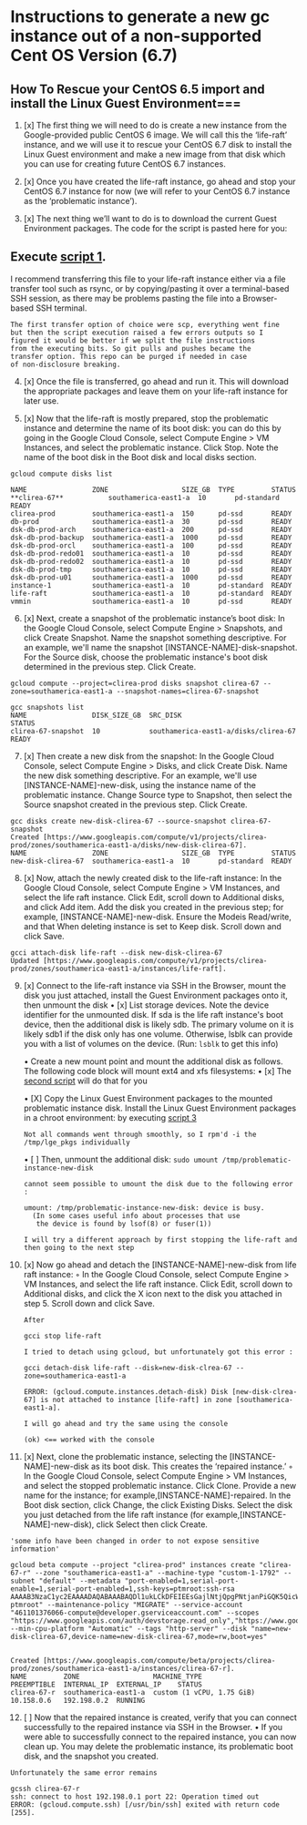 # Instructions to generate a new gc instance out of a non-supported Cent OS Version (6.7)

## How To Rescue your CentOS 6.5 import and install the Linux Guest Environment===

1. [x] The first thing we will need to do is create a new instance from the Google-provided public CentOS 6 image. We will call this the ‘life-raft’ instance, and we will use it to rescue your CentOS 6.7 disk to install the Linux Guest environment and make a new image from that disk which you can use for creating future CentOS 6.7 instances. 

2. [x] Once you have created the life-raft instance, go ahead and stop your CentOS 6.7 instance for now (we will refer to your CentOS 6.7 instance as the ‘problematic instance’).

3. [x] The next thing we’ll want to do is to download the current Guest Environment packages. The code for the script is pasted here for you:

## Execute [script 1](./script1.sh).

I recommend transferring this file to your life-raft instance either via a file transfer tool such as rsync, or by copying/pasting it over a terminal-based SSH session, as there may be problems pasting the file into a Browser-based SSH terminal. 

```
The first transfer option of choice were scp, everything went fine 
but then the script execution raised a few errors outputs so I 
figured it would be better if we split the file instructions 
from the executing bits. So git pulls and pushes became the 
transfer option. This repo can be purged if needed in case 
of non-disclosure breaking. 
``` 

4.  [x] Once the file is transferred, go ahead and run it. This will download the appropriate packages and leave them on your life-raft instance for later use.

5. [x] Now that the life-raft is mostly prepared, stop the problematic instance and determine the name of its boot disk: you can do this by going in the Google Cloud Console, select Compute Engine > VM Instances, and select the problematic instance. Click Stop. Note the name of the boot disk in the Boot disk and local disks section.

```
gcloud compute disks list

NAME                ZONE                  SIZE_GB  TYPE         STATUS
**clirea-67**           southamerica-east1-a  10       pd-standard  READY
clirea-prod         southamerica-east1-a  150      pd-ssd       READY
db-prod             southamerica-east1-a  30       pd-ssd       READY
dsk-db-prod-arch    southamerica-east1-a  200      pd-ssd       READY
dsk-db-prod-backup  southamerica-east1-a  1000     pd-ssd       READY
dsk-db-prod-orcl    southamerica-east1-a  100      pd-ssd       READY
dsk-db-prod-redo01  southamerica-east1-a  10       pd-ssd       READY
dsk-db-prod-redo02  southamerica-east1-a  10       pd-ssd       READY
dsk-db-prod-tmp     southamerica-east1-a  10       pd-ssd       READY
dsk-db-prod-u01     southamerica-east1-a  1000     pd-ssd       READY
instance-1          southamerica-east1-a  10       pd-standard  READY
life-raft           southamerica-east1-a  10       pd-standard  READY
vmmin               southamerica-east1-a  10       pd-ssd       READY
``` 


6. [x] Next, create a snapshot of the problematic instance’s boot disk:
In the Google Cloud Console, select Compute Engine > Snapshots, and click Create Snapshot. Name the snapshot something descriptive. For an example, we'll name the snapshot [INSTANCE-NAME]-disk-snapshot. For the Source disk, choose the problematic instance's boot disk determined in the previous step. Click Create.

```
gcloud compute --project=clirea-prod disks snapshot clirea-67 --zone=southamerica-east1-a --snapshot-names=clirea-67-snapshot

gcc snapshots list
NAME                DISK_SIZE_GB  SRC_DISK                              STATUS
clirea-67-snapshot  10            southamerica-east1-a/disks/clirea-67  READY
``` 

7. [x] Then create a new disk from the snapshot:
In the Google Cloud Console, select Compute Engine > Disks, and click Create Disk. Name the new disk something descriptive. For an example, we'll use [INSTANCE-NAME]-new-disk, using the instance name of the problematic instance. Change Source type to Snapshot, then select the Source snapshot created in the previous step. Click Create.

```
gcc disks create new-disk-clirea-67 --source-snapshot clirea-67-snapshot
Created [https://www.googleapis.com/compute/v1/projects/clirea-prod/zones/southamerica-east1-a/disks/new-disk-clirea-67].
NAME                ZONE                  SIZE_GB  TYPE         STATUS
new-disk-clirea-67  southamerica-east1-a  10       pd-standard  READY
```

8. [x] Now, attach the newly created disk to the life-raft instance:
In the Google Cloud Console, select Compute Engine > VM Instances, and select the life raft instance. Click Edit, scroll down to Additional disks, and click Add item. Add the disk you created in the previous step; for example, [INSTANCE-NAME]-new-disk. Ensure the Modeis Read/write, and that When deleting instance is set to Keep disk. Scroll down and click Save.

```
gcci attach-disk life-raft --disk new-disk-clirea-67
Updated [https://www.googleapis.com/compute/v1/projects/clirea-prod/zones/southamerica-east1-a/instances/life-raft].
```


9. [x] Connect to the life-raft instance via SSH in the Browser, mount the disk you just attached, install the Guest Environment packages onto it, then unmount the disk
    •	  [x]  List storage devices. Note the device identifier for the unmounted disk. If sda is the life raft instance's boot device, then the additional disk is likely sdb. The primary volume on it is likely sdb1 if the disk only has one volume. Otherwise, lsblk can provide you with a list of volumes on the device. (Run: `lsblk` to get this info) 

    • Create a new mount point and mount the additional disk as follows. The following code block will mount ext4 and xfs filesystems:
    • [x] The [second script](./script2.sh) will do that for you


     • [X] Copy the Linux Guest Environment packages to the mounted problematic instance disk. Install the Linux Guest Environment packages in a chroot environment: by executing [script 3](./script3.sh)

    ```
    Not all commands went through smoothly, so I rpm'd -i the /tmp/lge_pkgs individually
    ```


    • [ ] Then, unmount the additional disk: 
        `sudo umount /tmp/problematic-instance-new-disk`
      ```
      cannot seem possible to umount the disk due to the following error : 
      
      umount: /tmp/problematic-instance-new-disk: device is busy.
        (In some cases useful info about processes that use
         the device is found by lsof(8) or fuser(1))
      
      I will try a different approach by first stopping the life-raft and then going to the next step
      ```



10. [x] Now go ahead and detach the [INSTANCE-NAME]-new-disk from life raft instance:
     ◦	 In the Google Cloud Console, select Compute Engine > VM Instances, and select the life raft instance. Click Edit, scroll down to Additional disks, and click the X icon next to the disk you attached in step 5. Scroll down and click Save.

      ```
      After

      gcci stop life-raft 

      I tried to detach using gcloud, but unfortunately got this error : 

      gcci detach-disk life-raft --disk=new-disk-clrea-67 --zone=southamerica-east1-a
      
      ERROR: (gcloud.compute.instances.detach-disk) Disk [new-disk-clrea-67] is not attached to instance [life-raft] in zone [southamerica-east1-a].
      ``` 
      ```
      I will go ahead and try the same using the console

      (ok) <== worked with the console
      ```      

11. [x] Next, clone the problematic instance, selecting the [INSTANCE-NAME]-new-disk as its boot disk. This creates the ‘repaired instance.’
     ◦	   In the Google Cloud Console, select Compute Engine > VM Instances, and select the stopped problematic instance. Click Clone. Provide a new name for the instance; for example,[INSTANCE-NAME]-repaired. In the Boot disk section, click Change, the click Existing Disks. Select the disk you just detached from the life raft instance (for example,[INSTANCE-NAME]-new-disk), click Select then click Create.

```
'some info have been changed in order to not expose sensitive information' 

gcloud beta compute --project "clirea-prod" instances create "clirea-67-r" --zone "southamerica-east1-a" --machine-type "custom-1-1792" --subnet "default" --metadata "port-enabled=1,serial-port-enable=1,serial-port-enabled=1,ssh-keys=ptmroot:ssh-rsa AAAAB3NzaC1yc2EAAAADAQABAAABAQDl1ukLCkDFEIEEsGajlNtjQpgPNtjanPiGQK5QicWRsiSdfBPtuBvC4gKSzFgAioEKwFCPCNSYbcBlDZbPviMjIx8KIL2azMWYTwnakOcefKmEUq3r2GulxERq+t5IT9awzKxq5uul4QhH3IzmXMTV68k1kMIUgjdgIQTww5KuE6/7t+PWMr/OKOV2AqxicYN951fBtPnreV9R+49jQMeK7DwDcQsez2q6FHgyc2STEcr9C9WYUlkQSZcNHgiJ0guMYwbqNnuTDYHRG87JmsgUBmB+fwawAzjz3QhB36hWK/INg5W/NULociD3bShdnfqISvfioWkN130zCTSMSrFB ptmroot" --maintenance-policy "MIGRATE" --service-account "461101376066-compute@developer.gserviceaccount.com" --scopes "https://www.googleapis.com/auth/devstorage.read_only","https://www.googleapis.com/auth/logging.write","https://www.googleapis.com/auth/monitoring.write","https://www.googleapis.com/auth/servicecontrol","https://www.googleapis.com/auth/service.management.readonly","https://www.googleapis.com/auth/trace.append" --min-cpu-platform "Automatic" --tags "http-server" --disk "name=new-disk-clirea-67,device-name=new-disk-clirea-67,mode=rw,boot=yes"


Created [https://www.googleapis.com/compute/beta/projects/clirea-prod/zones/southamerica-east1-a/instances/clirea-67-r].
NAME         ZONE                  MACHINE_TYPE               PREEMPTIBLE  INTERNAL_IP  EXTERNAL_IP    STATUS
clirea-67-r  southamerica-east1-a  custom (1 vCPU, 1.75 GiB)               10.158.0.6   192.198.0.2  RUNNING
```

12. [ ] Now that the repaired instance is created, verify that you can connect successfully to the repaired instance via SSH in the Browser.
     •	 If you were able to successfully connect to the repaired instance, you can now clean up. You may delete the problematic instance, its problematic boot disk, and the snapshot you created. 

```
Unfortunately the same error remains

gcssh clirea-67-r
ssh: connect to host 192.198.0.1 port 22: Operation timed out
ERROR: (gcloud.compute.ssh) [/usr/bin/ssh] exited with return code [255].
``` 